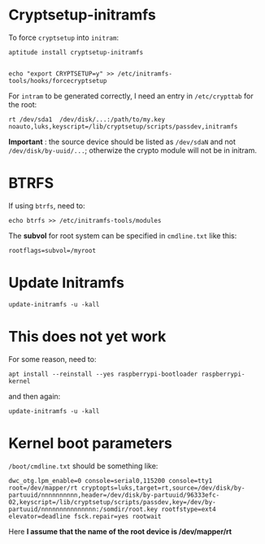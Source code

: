 Cryptsetup-initramfs
====================

To force `cryptsetup` into `initram`:

    aptitude install cryptsetup-initramfs


    echo "export CRYPTSETUP=y" >> /etc/initramfs-tools/hooks/forcecryptsetup

For `intram` to be generated correctly, I need an entry in `/etc/crypttab` for the root:

    rt /dev/sda1  /dev/disk/...:/path/to/my.key  noauto,luks,keyscript=/lib/cryptsetup/scripts/passdev,initramfs

__Important__ : the source device should be listed as `/dev/sdaN` and not `/dev/disk/by-uuid/...`; otherwize the crypto module will not be in initram.

BTRFS
=====

If using `btrfs`, need to:

    echo btrfs >> /etc/initramfs-tools/modules

The __subvol__ for root system can be specified in `cmdline.txt` like this:

    rootflags=subvol=/myroot

Update Initramfs 
================

    update-initramfs -u -kall

This does not yet work
======================

For some reason, need to:

    apt install --reinstall --yes raspberrypi-bootloader raspberrypi-kernel

and then again:

    update-initramfs -u -kall


Kernel boot parameters
======================

`/boot/cmdline.txt` should be something like:

    dwc_otg.lpm_enable=0 console=serial0,115200 console=tty1 root=/dev/mapper/rt cryptopts=luks,target=rt,source=/dev/disk/by-partuuid/nnnnnnnnnn,header=/dev/disk/by-partuuid/96333efc-02,keyscript=/lib/cryptsetup/scripts/passdev,key=/dev/by-partuuid/nnnnnnnnnnnnnnn:/somdir/root.key rootfstype=ext4 elevator=deadline fsck.repair=yes rootwait 

Here  __I assume that the name of the root device is /dev/mapper/rt__


    
